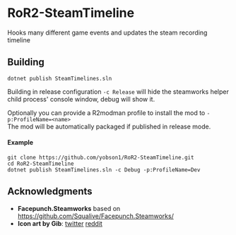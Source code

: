 # RoR2-SteamTimeline
Hooks many different game events and updates the steam recording timeline

## Building
`dotnet publish SteamTimelines.sln`

Building in release configuration `-c Release` will hide the steamworks helper child process' console window, debug will show it.

Optionally you can provide a R2modman profile to install the mod to `-p:ProfileName=<name>`\
The mod will be automatically packaged if published in release mode.
#### Example
```
git clone https://github.com/yobson1/RoR2-SteamTimeline.git
cd RoR2-SteamTimeline
dotnet publish SteamTimelines.sln -c Debug -p:ProfileName=Dev
```

## Acknowledgments
* **Facepunch.Steamworks** based on https://github.com/Squalive/Facepunch.Steamworks/
* **Icon art by Gib**: [twitter](https://twitter.com/gibpip) [reddit](https://www.reddit.com/user/Gibbyyuh/)
